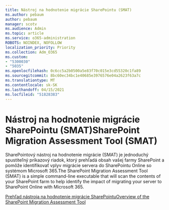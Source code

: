 ```yaml
---
title: Nástroj na hodnotenie migrácie SharePointu (SMAT)
ms.author: pebaum
author: pebaum
manager: scotv
ms.audience: Admin
ms.topic: article
ms.service: o365-administration
ROBOTS: NOINDEX, NOFOLLOW
localization_priority: Priority
ms.collection: Adm_O365
ms.custom:
- "5300030"
- "5035"
ms.openlocfilehash: 0c6cc5a2b0500a5e83f70c015e3cd55320c1fa89
ms.sourcegitcommit: 8bc60ec34bc1e40685e3976576e04a2623f63a7c
ms.translationtype: MT
ms.contentlocale: sk-SK
ms.lasthandoff: 04/15/2021
ms.locfileid: "51828383"
---
```

# <a name="sharepoint-migration-assessment-tool-smat"></a><span data-ttu-id="8c6ea-102">Nástroj na hodnotenie migrácie SharePointu (SMAT)</span><span class="sxs-lookup"><span data-stu-id="8c6ea-102">SharePoint Migration Assessment Tool (SMAT)</span></span>

<span data-ttu-id="8c6ea-103">SharePointový nástroj na hodnotenie migrácie (SMAT) je jednoduchý spustiteľný príkazový riadok, ktorý prehľadá obsah vašej farmy SharePoint a pomôže identifikovať vplyv migrácie servera do SharePointu Online so systémom Microsoft 365.</span><span class="sxs-lookup"><span data-stu-id="8c6ea-103">The SharePoint Migration Assessment Tool (SMAT) is a simple command-line executable that will scan the contents of your SharePoint farm to help identify the impact of migrating your server to SharePoint Online with Microsoft 365.</span></span>

[<span data-ttu-id="8c6ea-104">Prehľad nástroja na hodnotenie migrácie SharePointu</span><span class="sxs-lookup"><span data-stu-id="8c6ea-104">Overview of the SharePoint Migration Assessment Tool</span></span>](https://docs.microsoft.com/sharepointmigration/overview-of-the-sharepoint-migration-assessment-tool)
